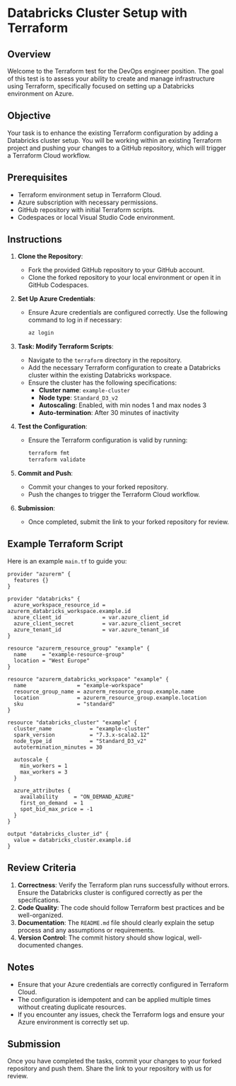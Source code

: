 
# Databricks Cluster Setup with Terraform

## Overview

Welcome to the Terraform test for the DevOps engineer position. The goal of this test is to assess your ability to create and manage infrastructure using Terraform, specifically focused on setting up a Databricks environment on Azure.

## Objective

Your task is to enhance the existing Terraform configuration by adding a Databricks cluster setup. You will be working within an existing Terraform project and pushing your changes to a GitHub repository, which will trigger a Terraform Cloud workflow.

## Prerequisites

- Terraform environment setup in Terraform Cloud.
- Azure subscription with necessary permissions.
- GitHub repository with initial Terraform scripts.
- Codespaces or local Visual Studio Code environment.

## Instructions

1. **Clone the Repository**:
   - Fork the provided GitHub repository to your GitHub account.
   - Clone the forked repository to your local environment or open it in GitHub Codespaces.

2. **Set Up Azure Credentials**:
   - Ensure Azure credentials are configured correctly. Use the following command to log in if necessary:
     ```sh
     az login
     ```

3. **Task: Modify Terraform Scripts**:
   - Navigate to the `terraform` directory in the repository.
   - Add the necessary Terraform configuration to create a Databricks cluster within the existing Databricks workspace.
   - Ensure the cluster has the following specifications:
     - **Cluster name**: `example-cluster`
     - **Node type**: `Standard_D3_v2`
     - **Autoscaling**: Enabled, with min nodes 1 and max nodes 3
     - **Auto-termination**: After 30 minutes of inactivity

4. **Test the Configuration**:
   - Ensure the Terraform configuration is valid by running:
     ```sh
     terraform fmt
     terraform validate
     ```

5. **Commit and Push**:
   - Commit your changes to your forked repository.
   - Push the changes to trigger the Terraform Cloud workflow.

6. **Submission**:
   - Once completed, submit the link to your forked repository for review.

## Example Terraform Script

Here is an example `main.tf` to guide you:

```hcl
provider "azurerm" {
  features {}
}

provider "databricks" {
  azure_workspace_resource_id = azurerm_databricks_workspace.example.id
  azure_client_id             = var.azure_client_id
  azure_client_secret         = var.azure_client_secret
  azure_tenant_id             = var.azure_tenant_id
}

resource "azurerm_resource_group" "example" {
  name     = "example-resource-group"
  location = "West Europe"
}

resource "azurerm_databricks_workspace" "example" {
  name                = "example-workspace"
  resource_group_name = azurerm_resource_group.example.name
  location            = azurerm_resource_group.example.location
  sku                 = "standard"
}

resource "databricks_cluster" "example" {
  cluster_name            = "example-cluster"
  spark_version           = "7.3.x-scala2.12"
  node_type_id            = "Standard_D3_v2"
  autotermination_minutes = 30

  autoscale {
    min_workers = 1
    max_workers = 3
  }

  azure_attributes {
    availability     = "ON_DEMAND_AZURE"
    first_on_demand  = 1
    spot_bid_max_price = -1
  }
}

output "databricks_cluster_id" {
  value = databricks_cluster.example.id
}
```

## Review Criteria

1. **Correctness**: Verify the Terraform plan runs successfully without errors. Ensure the Databricks cluster is configured correctly as per the specifications.
2. **Code Quality**: The code should follow Terraform best practices and be well-organized.
3. **Documentation**: The `README.md` file should clearly explain the setup process and any assumptions or requirements.
4. **Version Control**: The commit history should show logical, well-documented changes.

## Notes

- Ensure that your Azure credentials are correctly configured in Terraform Cloud.
- The configuration is idempotent and can be applied multiple times without creating duplicate resources.
- If you encounter any issues, check the Terraform logs and ensure your Azure environment is correctly set up.

## Submission

Once you have completed the tasks, commit your changes to your forked repository and push them. Share the link to your repository with us for review.
